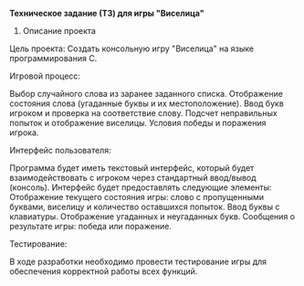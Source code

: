 **Техническое задание (ТЗ) для игры "Виселица"**

1. Описание проекта

 Цель проекта: Создать консольную игру "Виселица" на языке программирования C.

 Игровой процесс:

Выбор случайного слова из заранее заданного списка.
Отображение состояния слова (угаданные буквы и их местоположение).
Ввод букв игроком и проверка на соответствие слову.
Подсчет неправильных попыток и отображение виселицы.
Условия победы и поражения игрока.

Интерфейс пользователя:

Программа будет иметь текстовый интерфейс, который будет взаимодействовать с игроком через стандартный ввод/вывод (консоль).
Интерфейс будет предоставлять следующие элементы:
Отображение текущего состояния игры: слово с пропущенными буквами, виселицу и количество оставшихся попыток.
Ввод буквы с клавиатуры.
Отображение угаданных и неугаданных букв.
Сообщения о результате игры: победа или поражение.

Тестирование:

В ходе разработки необходимо провести тестирование игры для обеспечения корректной работы всех функций.